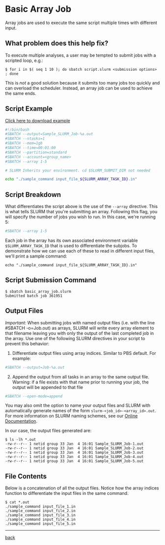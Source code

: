 # Basic Array Job
Array jobs are used to execute the same script multiple times with different input.

## What problem does this help fix?
To execute multiple analyses, a user may be tempted to submit jobs with a scripted loop, e.g.:
```shell
$ for i in $( seq 1 10 ); do sbatch script.slurm <submission options> ; done
```
This is *not* a good solution because it submits too many jobs too quickly and can overload the scheduler. Instead, an array job can be used to achieve the same ends. 

## Script Example

[Click here to download example](basic_array_job.tar.gz)

 ```bash
#!/bin/bash
#SBATCH --output=Sample_SLURM_Job-%a.out
#SBATCH --ntasks=1             
#SBATCH --mem=1gb                    
#SBATCH --time=00:01:00   
#SBATCH --partition=standard
#SBATCH --account=<group_name>   
#SBATCH --array 1-5
 
# SLURM Inherits your environment. cd $SLURM_SUBMIT_DIR not needed

echo "./sample_command input_file_${SLURM_ARRAY_TASK_ID}.in"
 ```
 
## Script Breakdown

What differentiates the script above is the use of the ```--array``` directive. This is what tells SLURM that you're submitting an array. Following this flag, you will specify the number of jobs you wish to run. In this case, we're running 5:
 ```bash
 #SBATCH --array 1-5
 ```
 Each job in the array has its own associated environment variable ```$SLURM_ARRAY_TASK_ID``` that is used to differentiate the subjobs. To demonstrate how we can use each of these to read in different input files, we'll print a sample command:
 ```
 echo "./sample_command input_file_${SLURM_ARRAY_TASK_ID}.in"
 ```
 
## Script Submission Command
 ```shell
 $ sbatch basic_array_job.slurm
 Submitted batch job 361951
 ```
 
## Output Files
*Important:* When submitting jobs with named output files (i.e. with the line #SBATCH -o=Job.out) as arrays, SLURM will write every array element to that filename leaving you with only the output of the last completed job in the array. Use one of the following SLURM directives in your script to prevent this behavior:

1. Differentiate output files using array indices. Similar to PBS default. For example:
```bash
#SBATCH --output=Job-%a.out
```
2. Append the output from all tasks in an array to the same output file. Warning: if a file exists with that name prior to running your job, the output will be appended to that file
```bash
#SBATCH --open-mode=append
```

You may also omit the option to name your output files and SLURM with automatically generate names of the form ```slurm-<job_id>-<array_id>.out```. For more information on SLURM naming schemes, see our [Online Documentation](https://public.confluence.arizona.edu/pages/viewpage.action?pageId=93160866#RunningJobswithSLURM(Puma)-SLURMOutputFilenamePatterns). 

In our case, the output files generated are:
```shell
$ ls -lh *.out
-rw-r--r-- 1 netid group 33 Jan  4 16:01 Sample_SLURM_Job-1.out
-rw-r--r-- 1 netid group 33 Jan  4 16:01 Sample_SLURM_Job-2.out
-rw-r--r-- 1 netid group 33 Jan  4 16:01 Sample_SLURM_Job-3.out
-rw-r--r-- 1 netid group 33 Jan  4 16:01 Sample_SLURM_Job-4.out
-rw-r--r-- 1 netid group 33 Jan  4 16:01 Sample_SLURM_Job-5.out
```

## File Contents
Below is a concatenation of all the output files. Notice how the array indices function to differentiate the input files in the same command.
```shell
$ cat *.out
./sample_command input_file_1.in
./sample_command input_file_2.in
./sample_command input_file_3.in
./sample_command input_file_4.in
./sample_command input_file_5.in
```
----------
[back](../)
